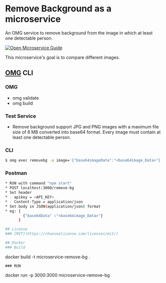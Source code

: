 # Remove Background as a microservice
An OMG service to remove background from the image in which at least one detectable person.

[![Open Microservice Guide](https://img.shields.io/badge/OMG-enabled-brightgreen.svg?style=for-the-badge)](https://microservice.guide)

This microservice's goal is to compare different images.

## [OMG](hhttps://microservice.guide) CLI

### OMG

* omg validate
* omg build

### Test Service

* Remove background support JPG and PNG images with a maximum file size of 8 MB converted into base64 format. Every image must contain at least one detectable person.

### CLI
```sh
$ omg exec removebg -a image='{"base64imageData":"<base64image_Data>"} -e API_KEY=<API_KEY>
```

### Postman
```sh
* RUN with command "npm start"
* POST localhost:3000/remove-bg
* Set header
* - apikey = <API_KEY>
* - Content-Type = application/json
* Set body in JSON(application/json) format
* eg: {	
        {"base64Data" :"<base64image_Data>"}
      }

## License
### [MIT](https://choosealicense.com/licenses/mit/)

## Docker
### Build
```
docker build -t microservice-remove-bg .
```
### RUN
```
docker run -p 3000:3000 microservice-remove-bg
```